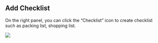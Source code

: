 ## Add Checklist
On the right panel, you can click the “Checklist” icon to create checklist such as packing list, shopping list.

![](/images/image009.png)
